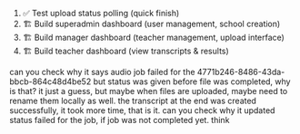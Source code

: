   1. ✅ Test upload status polling (quick finish)
  2. 🏗️ Build superadmin dashboard (user management, school creation)
  3. 🏗️ Build manager dashboard (teacher management, upload interface)
  4. 🏗️ Build teacher dashboard (view transcripts & results)

  can you check why it says audio job failed for the 4771b246-8486-43da-bbcb-864c48d4be52
  but status was given before file was completed, why is that? it just a guess, but maybe when files are uploaded, maybe need to rename them locally as well. the transcript at the end was created successfully, it took more time, that is it. can you check why it updated status failed for the job, if job was not completed yet. think



  